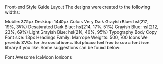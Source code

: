 Front-end Style Guide
Layout
The designs were created to the following widths:

Mobile: 375px
Desktop: 1440px
Colors
Very Dark Grayish Blue: hsl(217, 19%, 35%)
Desaturated Dark Blue: hsl(214, 17%, 51%)
Grayish Blue: hsl(212, 23%, 69%)
Light Grayish Blue: hsl(210, 46%, 95%)
Typography
Body Copy
Font size: 13px
Headings
Family: Manrope
Weights: 500, 700
Icons
We provide SVGs for the social icons. But please feel free to use a font icon library if you like. Some suggestions can be found below:

Font Awesome
IcoMoon
Ionicons

